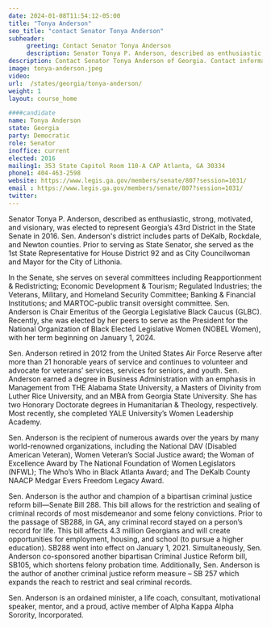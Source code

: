 ```yaml
---
date: 2024-01-08T11:54:12-05:00
title: "Tonya Anderson"
seo_title: "contact Senator Tonya Anderson"
subheader:
     greeting: Contact Senator Tonya Anderson
     description: Senator Tonya P. Anderson, described as enthusiastic, strong, motivated, and visionary, was elected to represent Georgia’s 43rd District in the State Senate in 2016. Sen. Anderson's district includes parts of DeKalb, Rockdale, and Newton counties.
description: Contact Senator Tonya Anderson of Georgia. Contact information for Tonya Anderson includes email address, phone number, and mailing address.
image: tonya-anderson.jpeg
video:
url:  /states/georgia/tonya-anderson/
weight: 1
layout: course_home

####candidate
name: Tonya Anderson
state: Georgia
party: Democratic
role: Senator
inoffice: current
elected: 2016
mailing1: 353 State Capitol Room 110-A CAP Atlanta, GA 30334
phone1: 404-463-2598
website: https://www.legis.ga.gov/members/senate/807?session=1031/
email : https://www.legis.ga.gov/members/senate/807?session=1031/
twitter:
---
```


Senator Tonya P. Anderson, described as enthusiastic, strong, motivated, and visionary, was elected to represent Georgia’s 43rd District in the State Senate in 2016. Sen. Anderson's district includes parts of DeKalb, Rockdale, and Newton counties. Prior to serving as State Senator, she served as the 1st State Representative for House District 92 and as City Councilwoman and Mayor for the City of Lithonia.

In the Senate, she serves on several committees including Reapportionment & Redistricting; Economic Development & Tourism; Regulated Industries; the Veterans, Military, and Homeland Security Committee; Banking & Financial Institutions; and MARTOC-public transit oversight committee. Sen. Anderson is Chair Emeritus of the Georgia Legislative Black Caucus (GLBC). Recently, she was elected by her peers to serve as the President for the National Organization of Black Elected Legislative Women (NOBEL Women), with her term beginning on January 1, 2024.

Sen. Anderson retired in 2012 from the United States Air Force Reserve after more than 21 honorable years of service and continues to volunteer and advocate for veterans’ services, services for seniors, and youth. Sen. Anderson earned a degree in Business Administration with an emphasis in Management from THE Alabama State University, a Masters of Divinity from Luther Rice University, and an MBA from Georgia State University. She has two Honorary Doctorate degrees in Humanitarian & Theology, respectively. Most recently, she completed YALE University’s Women Leadership Academy.

Sen. Anderson is the recipient of numerous awards over the years by many world-renowned organizations, including the National DAV (Disabled American Veteran), Women Veteran’s Social Justice award; the Woman of Excellence Award by The National Foundation of Women Legislators (NFWL); The Who’s Who in Black Atlanta Award; and The DeKalb County NAACP Medgar Evers Freedom Legacy Award.

Sen. Anderson is the author and champion of a bipartisan criminal justice reform bill—Senate Bill 288. This bill allows for the restriction and sealing of criminal records of most misdemeanor and some felony convictions. Prior to the passage of SB288, in GA, any criminal record stayed on a person’s record for life. This bill affects 4.3 million Georgians and will create opportunities for employment, housing, and school (to pursue a higher education). SB288 went into effect on January 1, 2021. Simultaneously, Sen. Anderson co-sponsored another bipartisan Criminal Justice Reform bill, SB105, which shortens felony probation time. Additionally, Sen. Anderson is the author of another criminal justice reform measure – SB 257 which expands the reach to restrict and seal criminal records.

Sen. Anderson is an ordained minister, a life coach, consultant, motivational speaker, mentor, and a proud, active member of Alpha Kappa Alpha Sorority, Incorporated.
